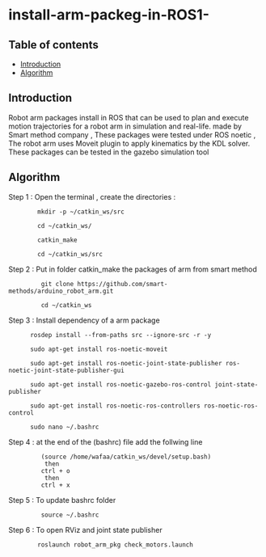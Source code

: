 # install-arm-packeg-in-ROS1-


## Table of contents
* [Introduction](#Introduction)
* [Algorithm](#Algorithm)

## Introduction
  
 Robot arm packages install in  ROS  that can be used to plan and execute motion trajectories for a robot arm in simulation and real-life. 
 made by Smart method company , These packages were tested under ROS noetic , The robot arm uses Moveit plugin to apply kinematics by the KDL solver. These packages can be tested in the gazebo simulation tool 
 ## Algorithm
 
 Step 1 : Open the terminal , create the directories :
          
            mkdir -p ~/catkin_ws/src
            
            cd ~/catkin_ws/

            catkin_make

            cd ~/catkin_ws/src
            


 
 Step 2 : Put in folder catkin_make the packages of arm from smart method 
         
             git clone https://github.com/smart-methods/arduino_robot_arm.git 
             
             cd ~/catkin_ws

 Step 3 : Install dependency of a arm package
   
   
          rosdep install --from-paths src --ignore-src -r -y
          
          sudo apt-get install ros-noetic-moveit
          
          sudo apt-get install ros-noetic-joint-state-publisher ros-noetic-joint-state-publisher-gui
          
          sudo apt-get install ros-noetic-gazebo-ros-control joint-state-publisher
          
          sudo apt-get install ros-noetic-ros-controllers ros-noetic-ros-control
          
          sudo nano ~/.bashrc

 Step 4 : at the end of the (bashrc) file add the follwing line
             
             (source /home/wafaa/catkin_ws/devel/setup.bash)
              then 
             ctrl + o
              then 
             ctrl + x
             
 Step 5 : To update bashrc folder 
 
             source ~/.bashrc

 Step 6 : To open RViz and joint state publisher      
            
            roslaunch robot_arm_pkg check_motors.launch

 
 
  
